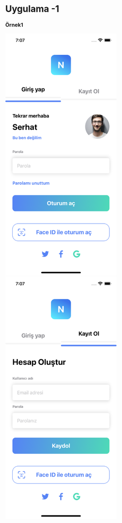 # Uygulama -1

<p align="center">
  <h3>Örnek1</h3>
  <img src="1.png" width="350">
  <img src="2.png" width="350">
</p>
